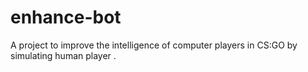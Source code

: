 # enhance-bot
A project to improve the intelligence of computer players in CS:GO by simulating human player .
